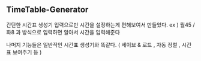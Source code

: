 ## TimeTable-Generator

간단한 시간표 생성기
입력으로만 시간을 설정하는게 편해보여서 만들었다. 
ex ) 월45 / 화8 과 방식으로 입력하면 알아서 시간을 입력해준다

나머지 기능들은 일반적인 시간표 생성기와 똑같다.
( 세이브 & 로드 , 자동 정렬 , 시간표 보여주기 등 )
